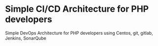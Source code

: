 # Simple CI/CD Architecture for PHP developers
Simple DevOps Architecture for PHP developers using Centos, git, gitlab, Jenkins, SonarQube
